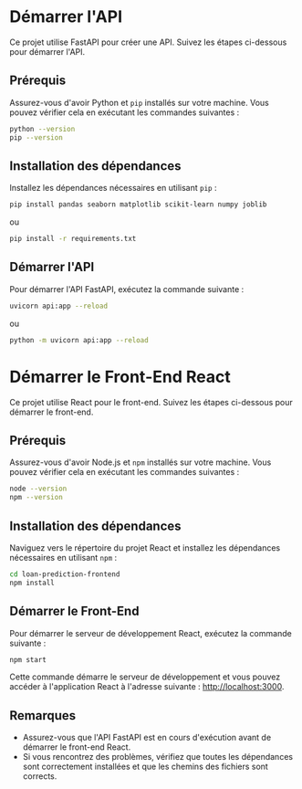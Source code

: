 # Démarrer l'API

Ce projet utilise FastAPI pour créer une API. Suivez les étapes ci-dessous pour démarrer l'API.

## Prérequis

Assurez-vous d'avoir Python et `pip` installés sur votre machine. Vous pouvez vérifier cela en exécutant les commandes suivantes :

```sh
python --version
pip --version
```

## Installation des dépendances

Installez les dépendances nécessaires en utilisant `pip` :

```sh
pip install pandas seaborn matplotlib scikit-learn numpy joblib
```
ou

```sh
pip install -r requirements.txt
```

## Démarrer l'API

Pour démarrer l'API FastAPI, exécutez la commande suivante :

```sh
uvicorn api:app --reload
```
ou

```sh
python -m uvicorn api:app --reload
```

# Démarrer le Front-End React

Ce projet utilise React pour le front-end. Suivez les étapes ci-dessous pour démarrer le front-end.

## Prérequis

Assurez-vous d'avoir Node.js et `npm` installés sur votre machine. Vous pouvez vérifier cela en exécutant les commandes suivantes :

```sh
node --version
npm --version
```

## Installation des dépendances

Naviguez vers le répertoire du projet React et installez les dépendances nécessaires en utilisant `npm` :

```sh
cd loan-prediction-frontend
npm install
```

## Démarrer le Front-End

Pour démarrer le serveur de développement React, exécutez la commande suivante :

```sh
npm start
```

Cette commande démarre le serveur de développement et vous pouvez accéder à l'application React à l'adresse suivante : [http://localhost:3000](http://localhost:3000).

## Remarques

- Assurez-vous que l'API FastAPI est en cours d'exécution avant de démarrer le front-end React.
- Si vous rencontrez des problèmes, vérifiez que toutes les dépendances sont correctement installées et que les chemins des fichiers sont corrects.